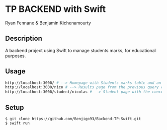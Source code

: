 # TP BACKEND with Swift
Ryan Fennane & Benjamin Kichenamourty

## Description

A backend project using Swift to manage students marks, for educational purposes.

## Usage

```sh
http://localhost:3000/ # --> Homepage with Students marks table and an input to search from this list
http://localhost:3000/nico # --> Results page from the previous query coming from the input
http://localhost:3000/student/nicolas # --> Student page with the concerned student's data

```

## Setup

```
$ git clone https://github.com/Benjigo93/Backend-TP-Swift.git
$ swift run

```
